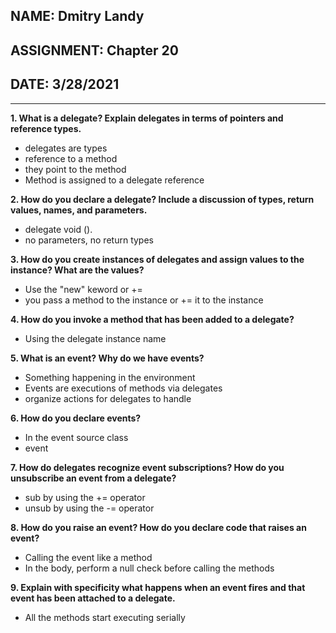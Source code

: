 ## NAME: Dmitry Landy
## ASSIGNMENT: Chapter 20
## DATE: 3/28/2021
---
**1. What is a delegate? Explain delegates in terms of pointers and reference types.**
- delegates are types
- reference to a method
- they point to the method 
- Method is assigned to a delegate reference

**2. How do you declare a delegate? Include a discussion of types, return values, names, and parameters.**
- delegate void <name> ().
- no parameters, no return types

**3. How do you create instances of delegates and assign values to the instance? What are the values?**
- Use the "new" keword or +=
- you pass a method to the instance or += it to the instance

**4. How do you invoke a method that has been added to a delegate?**
- Using the delegate instance name

**5. What is an event? Why do we have events?**
- Something happening in the environment
- Events are executions of methods via delegates
- organize actions for delegates to handle

**6. How do you declare events?**
- In the event source class
- event <delegateTypeName> <eventName>

**7. How do delegates recognize event subscriptions? How do you unsubscribe an event from a delegate?**
- sub by using the += operator
- unsub by using the -= operator

**8. How do you raise an event? How do you declare code that raises an event?**
- Calling the event like a method
- In the body, perform a null check before calling the methods

**9. Explain with specificity what happens when an event fires and that event has been attached to a delegate.**
- All the methods start executing serially
